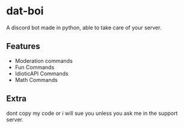 # dat-boi
A discord bot made in python, able to take care of your server.



## Features

* Moderation commands
* Fun Commands
* IdioticAPI Commands
* Math Commands 


## Extra
dont copy my code or i will sue you unless you ask me in the support server. 
